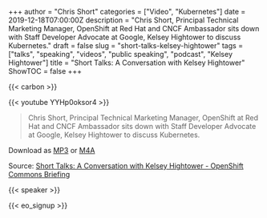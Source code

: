 +++
author = "Chris Short"
categories = ["Video", "Kubernetes"]
date = 2019-12-18T07:00:00Z
description = "Chris Short, Principal Technical Marketing Manager, OpenShift at Red Hat and CNCF Ambassador sits down with Staff Developer Advocate at Google, Kelsey Hightower to discuss Kubernetes."
draft = false
slug = "short-talks-kelsey-hightower"
tags = ["talks", "speaking", "videos", "public speaking", "podcast", "Kelsey Hightower"]
title = "Short Talks: A Conversation with Kelsey Hightower"
ShowTOC = false
+++

{{< carbon >}}

{{< youtube YYHp0oksor4 >}}

> Chris Short, Principal Technical Marketing Manager, OpenShift at Red Hat and CNCF Ambassador sits down with Staff Developer Advocate at Google, Kelsey Hightower to discuss Kubernetes.

Download as [MP3](https://cdn.chrisshort.net/file/chrisshort/Short-Talks-A-Conversation-with-Kelsey-Hightower-OpenShift-Commons-Briefing.mp3) or [M4A](https://cdn.chrisshort.net/file/chrisshort/Short-Talks-A-Conversation-with-Kelsey-Hightower-OpenShift-Commons-Briefing.m4a)

Source: [Short Talks: A Conversation with Kelsey Hightower - OpenShift Commons Briefing](https://youtu.be/YYHp0oksor4)  

{{< speaker >}}

{{< eo_signup >}}